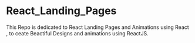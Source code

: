 # React_Landing_Pages
This Repo is dedicated to React Landing Pages and Animations using React , to ceate Beactiful Designs and animations using ReactJS.

